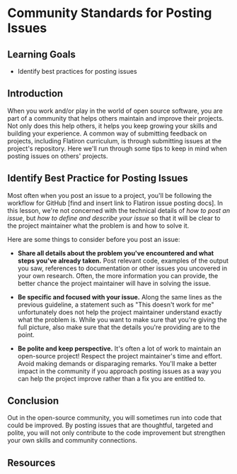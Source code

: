 # Community Standards for Posting Issues

## Learning Goals

- Identify best practices for posting issues

## Introduction

When you work and/or play in the world of open source software, you are part of
a community that helps others maintain and improve their projects. Not only does
this help others, it helps you keep growing your skills and building your
experience. A common way of submitting feedback on projects, including Flatiron
curriculum, is through submitting issues at the project's repository. Here we'll
run through some tips to keep in mind when posting issues on others' projects.

## Identify Best Practice for Posting Issues

Most often when you post an issue to a project, you'll be following the workflow
for GitHub [find and insert link to Flatiron issue posting docs]. In this
lesson, we're not concerned with the technical details of _how to post an
issue_, but _how to define and describe your issue_ so that it will be clear to the
project maintainer what the problem is and how to solve it.

Here are some things to consider before you post an issue:

- __Share all details about the problem you've encountered and what steps you've
already taken.__ Post relevant code, examples of the output you saw,
references to documentation or other issues you uncovered in your own
research. Often, the more information you can provide, the better chance the
project maintainer will have in solving the issue.

- __Be specific and focused with your issue.__ Along the same lines as the
previous guideline, a statement such as "This doesn't work for me"
unfortunately does not help the project maintainer understand exactly what
the problem is. While you want to make sure that you're giving the full
picture, also make sure that the details you're providing are to the point.

- __Be polite and keep perspective.__ It's often a lot of work to maintain an
open-source project! Respect the project maintainer's time and effort. Avoid
making demands or disparaging remarks. You'll make a better impact in the
community if you approach posting issues as a way you can help the project
improve rather than a fix you are entitled to.

## Conclusion

Out in the open-source community, you will sometimes run into code that could be
improved. By posting issues that are thoughtful, targeted and polite, you will
not only contribute to the code improvement but strengthen your own skills and
community connections.

## Resources

